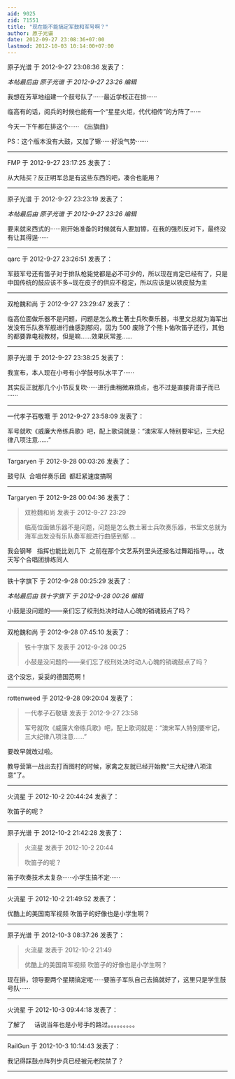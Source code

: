 ```yaml
---
aid: 9025
zid: 71551
title: "现在能不能搞定军鼓和军号啊？"
author: 原子光谱
date: 2012-09-27 23:08:36+07:00
lastmod: 2012-10-03 10:14:00+07:00
---
```


原子光谱 于 2012-9-27 23:08:36 发表了：

_本帖最后由 原子光谱 于 2012-9-27 23:26 编辑_

我想在芳草地组建一个鼓号队了······最近学校正在排······

临高有的话，阅兵的时候也能有一个“星星火炬，代代相传”的方阵了······

今天一下午都在排这个······
《出旗曲》

PS：这个版本没有大鼓，又加了镲······好没气势·······

---

FMP 于 2012-9-27 23:17:25 发表了：

从大陆买？反正明军总是有这些东西的吧，凑合也能用？

---

原子光谱 于 2012-9-27 23:23:19 发表了：

_本帖最后由 原子光谱 于 2012-9-27 23:26 编辑_

要来就来西式的······刚开始准备的时候就有人要加镲，在我的强烈反对下，最终没有让其得逞······

---

qarc 于 2012-9-27 23:26:51 发表了：

军鼓军号还有笛子对于排队枪毙党都是必不可少的，所以现在肯定已经有了，只是中国传统的鼓应该不多~现在皮子的供应不稳定，所以应该是以铁皮鼓为主

---

双枪魏和尚 于 2012-9-27 23:29:47 发表了：

临高位面做乐器不是问题，问题是怎么教土著士兵吹奏乐器，书里文总就为海军出发没有乐队奏军舰进行曲感到郁闷，因为 500 废除了个熊卜佑吹笛子还行，其他的都要靠电视教材，但是嘛……效果灰常差……

---

原子光谱 于 2012-9-27 23:38:25 发表了：

我宣布，本人现在小号有小学鼓号队水平了······

其实反正就那几个小节反复吹······进行曲稍微麻烦点，也不过是直接背谱子而已······

---

一代孝子石敬瑭 于 2012-9-27 23:58:09 发表了：

军号就吹《威廉大帝练兵歌》吧，配上歌词就是：“澳宋军人特别要牢记，三大纪律八项注意……”

---

Targaryen 于 2012-9-28 00:03:26 发表了：

鼓号队&nbsp;&nbsp;合唱伴奏乐团&nbsp;&nbsp;都赶紧速度搞啊

---

Targaryen 于 2012-9-28 00:04:36 发表了：

> 双枪魏和尚 发表于 2012-9-27 23:29
>
> 临高位面做乐器不是问题，问题是怎么教土著士兵吹奏乐器，书里文总就为海军出发没有乐队奏军舰进行曲感到郁 ...

我会钢琴&nbsp; &nbsp;指挥也能比划几下&nbsp;&nbsp;之前在那个文艺系列里头还报名过舞蹈指导。。。改天写个合唱团排练同人

---

铁十字旗下 于 2012-9-28 00:25:29 发表了：

_本帖最后由 铁十字旗下 于 2012-9-28 00:26 编辑_

小鼓是没问题的——亲们忘了绞刑处决时动人心魄的销魂鼓点了吗？

---

双枪魏和尚 于 2012-9-28 07:45:10 发表了：

> 铁十字旗下 发表于 2012-9-28 00:25
>
> 小鼓是没问题的——亲们忘了绞刑处决时动人心魄的销魂鼓点了吗？

这个没忘，妥妥的德国范啊！

---

rottenweed 于 2012-9-28 09:20:04 发表了：

> 一代孝子石敬瑭 发表于 2012-9-27 23:58
>
> 军号就吹《威廉大帝练兵歌》吧，配上歌词就是：“澳宋军人特别要牢记，三大纪律八项注意……”

要改早就改过啦。

教导营第一战出去打百图村的时候，家禽之友就已经开始教“三大纪律八项注意”了。

---

火流星 于 2012-10-2 20:44:24 发表了：

吹笛子的呢？

---

原子光谱 于 2012-10-2 21:42:28 发表了：

> 火流星 发表于 2012-10-2 20:44
>
> 吹笛子的呢？

笛子吹奏技术太复杂······小学生搞不定······

---

火流星 于 2012-10-2 21:49:52 发表了：

优酷上的美国南军视频 吹笛子的好像也是小学生啊？

---

原子光谱 于 2012-10-3 08:37:26 发表了：

> 火流星 发表于 2012-10-2 21:49
>
> 优酷上的美国南军视频 吹笛子的好像也是小学生啊？

现在排，领导要两个星期搞定呢······要笛子军队自己去搞就好了，这里只是学生鼓号队······

---

火流星 于 2012-10-3 09:44:18 发表了：

了解了&nbsp; &nbsp;&nbsp;&nbsp;话说当年也是小号手的路过。。。。。。。。。

---

RailGun 于 2012-10-3 10:14:43 发表了：

我记得踩鼓点阵列步兵已经被元老院禁了？

---
